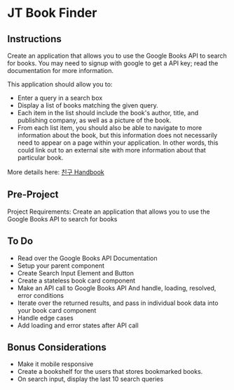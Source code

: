 # JT Book Finder

## Instructions

Create an application that allows you to use the Google Books API to search for books. You may need to signup with google to get a API key; read the documentation for more information.

This application should allow you to:
- Enter a query in a search box
- Display a list of books matching the given query.
- Each item in the list should include the book's author, title, and publishing company, as well as a picture of the book.
- From each list item, you should also be able to navigate to more information about the book, but this information does not necessarily need to appear on a page within your application. In other words, this could link out to an external site with more information about that particular book.

More details here: [친구 Handbook](https://chingu.gitbook.io/cohort/cohort-guide/pre-work)

## Pre-Project

Project Requirements: Create an application that allows you to use the Google Books API to
search for books

## To Do

- Read over the Google Books API Documentation
- Setup your parent component
- Create Search Input Element and Button
- Create a stateless book card component
- Make an API call to Google Books API And handle, loading, resolved, error conditions
- Iterate over the returned results, and pass in individual book data into your book card component
- Handle edge cases
- Add loading and error states after API call

## Bonus Considerations

- Make it mobile responsive
- Create a bookshelf for the users that stores bookmarked books.
- On search input, display the last 10 search queries

